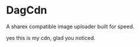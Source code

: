 # DagCdn
A sharex compatible image uploader built for speed.

yes this is my cdn, glad  you noticed.
